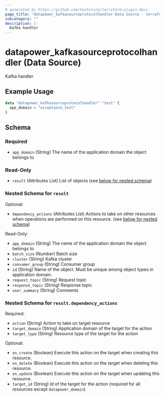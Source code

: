 ```yaml
---
# generated by https://github.com/hashicorp/terraform-plugin-docs
page_title: "datapower_kafkasourceprotocolhandler Data Source - terraform-provider-datapower"
subcategory: ""
description: |-
  Kafka handler
---
```


# datapower_kafkasourceprotocolhandler (Data Source)

Kafka handler

## Example Usage

```terraform
data "datapower_kafkasourceprotocolhandler" "test" {
  app_domain = "acceptance_test"
}
```

<!-- schema generated by tfplugindocs -->
## Schema

### Required

- `app_domain` (String) The name of the application domain the object belongs to

### Read-Only

- `result` (Attributes List) List of objects (see [below for nested schema](#nestedatt--result))

<a id="nestedatt--result"></a>
### Nested Schema for `result`

Optional:

- `dependency_actions` (Attributes List) Actions to take on other resources when operations are performed on this resource. (see [below for nested schema](#nestedatt--result--dependency_actions))

Read-Only:

- `app_domain` (String) The name of the application domain the object belongs to
- `batch_size` (Number) Batch size
- `cluster` (String) Kafka cluster
- `consumer_group` (String) Consumer group
- `id` (String) Name of the object. Must be unique among object types in application domain.
- `request_topic` (String) Request topic
- `response_topic` (String) Response topic
- `user_summary` (String) Comments

<a id="nestedatt--result--dependency_actions"></a>
### Nested Schema for `result.dependency_actions`

Required:

- `action` (String) Action to take on target resource
- `target_domain` (String) Application domain of the target for the action
- `target_type` (String) Resource type of the target for the action

Optional:

- `on_create` (Boolean) Execute this action on the target when creating this resource.
- `on_delete` (Boolean) Execute this action on the target when deleting this resource.
- `on_update` (Boolean) Execute this action on the target when updating this resource.
- `target_id` (String) Id of the target for the action (required for all resources except `datapower_domain`)
